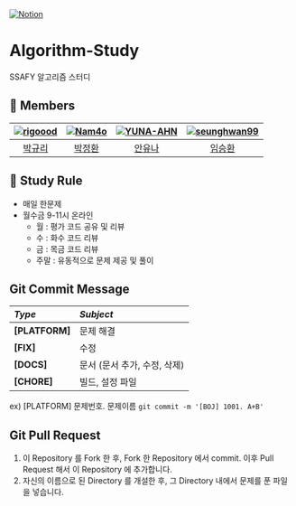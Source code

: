<a href="https://www.notion.so/50778ff4f9a94648835b6067e8b18cfc?v=b7287ece6842452687ef72cf33cfe177">
<img src="https://img.shields.io/badge/Notion-%23000000.svg?style=for-the-flat&amp;logo=notion&amp;logoColor=white" alt="Notion">
</a>

# Algorithm-Study

SSAFY 알고리즘 스터디

##  🤖 Members

|[![rigoood](https://avatars.githubusercontent.com/u/132658372?v=4)](https://github.com/rigoood)|[![Nam4o](https://avatars.githubusercontent.com/u/128338647?v=4)](https://github.com/Nam4o)|[![YUNA-AHN](https://avatars.githubusercontent.com/u/130244216?v=4)](https://github.com/YUNA-AHN)|[![seunghwan99](https://avatars.githubusercontent.com/u/139419039?v=4)](https://github.com/seunghwan99)|
|:-:|:-:|:-:|:-:|
|[박규리](https://github.com/rigoood)|[박정환](https://github.com/Nam4o)|[안유나](https://github.com/YUNA-AHN)|[임승환](https://github.com/Lim-seunghwan99)|

##  📌 Study Rule
- 매일 한문제
- 월수금 9-11시 온라인
  - 월 : 평가 코드 공유 및 리뷰
  - 수 : 화수 코드 리뷰
  - 금 : 목금 코드 리뷰
  - 주말 : 유동적으로 문제 제공 및 풀이


## Git Commit Message
|*Type*|*Subject*|
|:---|:---|
|**[PLATFORM]**|문제 해결|
|**[FIX]**|수정|
|**[DOCS]**|문서 (문서 추가, 수정, 삭제)|
|**[CHORE]**|빌드, 설정 파일|

ex) [PLATFORM] 문제번호. 문제이름 `git commit -m '[BOJ] 1001. A+B'`

## Git Pull Request
 1. 이 Repository 를 Fork 한 후, Fork 한 Repository 에서 commit. 이후 Pull Request 해서 이 Repository 에 추가합니다.
 2. 자신의 이름으로 된 Directory 를 개설한 후, 그 Directory 내에서 문제를 푼 파일을 넣습니다.
